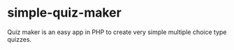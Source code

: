 # simple-quiz-maker
Quiz maker is an easy app in PHP to create very simple multiple choice type quizzes.
